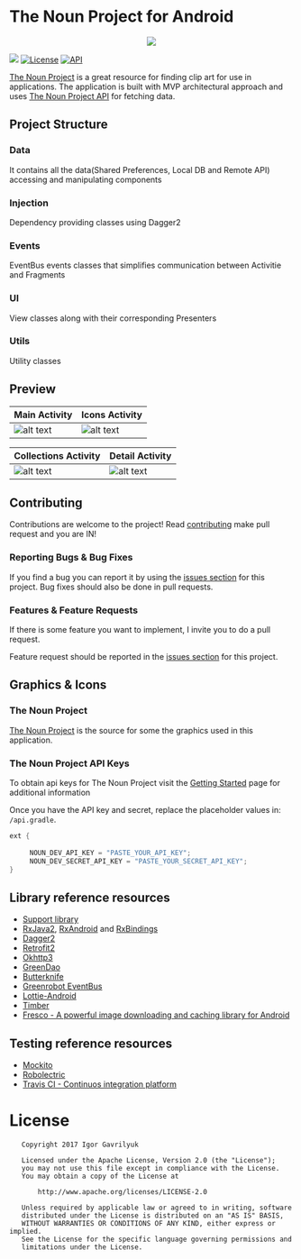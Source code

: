 # The Noun Project for Android 

<p align="center">
  <img src= "art/logo.png" >
</p>

[![](http://developer.android.com/images/brand/en_generic_rgb_wo_60.png)](https://play.google.com/store/apps/details?id=com.havrylyuk.thenounproject)
[![License](https://img.shields.io/badge/license-Apache%202-blue.svg)](https://www.apache.org/licenses/LICENSE-2.0)
[![API](https://img.shields.io/badge/API-16%2B-green.svg?style=flat)](https://android-arsenal.com/api?level=16)



[The Noun Project](https://thenounproject.com) is a great resource for finding clip art for use in applications.
The application is built with MVP architectural approach and uses [The Noun Project API](http://api.thenounproject.com/) for fetching data.

## Project Structure
### Data 
It contains all the data(Shared Preferences, Local DB and Remote API) accessing and manipulating components
### Injection
Dependency providing classes using Dagger2
### Events
EventBus events classes that simplifies communication between Activitie and Fragments
### UI
View classes along with their corresponding Presenters
### Utils
Utility classes

## Preview

Main Activity|Icons Activity 
-------------|-----------------
![alt text](art/main.png "Main Activity")  | ![alt text](art/search.png "Search Icons") 


Collections Activity|Detail Activity
-------------|-----------------
![alt text](art/collections.png "Collections") | ![alt text](art/icon_detail.png "Details")  


## Contributing

Contributions are welcome to the project! 
Read [contributing](https://github.com/graviton57/TheNounProject/blob/master/CONTRIBUTING.md)  make pull request and you are IN!

### Reporting Bugs & Bug Fixes

If you find a bug you can report it by using the [issues section](https://github.com/graviton57/TheNounProject/issues) for this project. Bug fixes should also be done in pull requests.

### Features & Feature Requests

If there is some feature you want to implement, I invite you to do a pull request.

Feature request should be reported in the [issues section](https://github.com/graviton57/TheNounProject/issues) for this project.

## Graphics & Icons

### The Noun Project

[The Noun Project](http://www.thenounproject.com) is the source for some the graphics used in this application.


### The Noun Project API Keys

To obtain api keys for The Noun Project visit the [Getting Started](http://api.thenounproject.com/getting_started.html) page for additional information

Once you have the API key and secret, replace the placeholder values in: `/api.gradle`.
```groovy
ext {
          
     NOUN_DEV_API_KEY = "PASTE_YOUR_API_KEY";
     NOUN_DEV_SECRET_API_KEY = "PASTE_YOUR_SECRET_API_KEY";
}
 ```

## Library reference resources
- [Support library](https://developer.android.com/topic/libraries/support-library/index.html)
- [RxJava2](https://github.com/ReactiveX/RxJava), [RxAndroid](https://github.com/ReactiveX/RxAndroid) and [RxBindings](https://github.com/JakeWharton/RxBinding)
- [Dagger2](https://google.github.io/dagger/)
- [Retrofit2](http://square.github.io/retrofit/)
- [Okhttp3](https://github.com/square/okhttp/)
- [GreenDao](http://greenrobot.org/greendao/)
- [Butterknife](https://github.com/JakeWharton/butterknife)
- [Greenrobot EventBus](http://greenrobot.org/eventbus/)
- [Lottie-Android](https://github.com/airbnb/lottie-android)
- [Timber](https://github.com/JakeWharton/timber)
- [Fresco - A powerful image downloading and caching library for Android](https://github.com/facebook/fresco/)

## Testing reference resources
- [Mockito](http://site.mockito.org/)
- [Robolectric](http://robolectric.org/) 
- [Travis CI - Continuos integration platform](https://travis-ci.org/)


# License
```                                  
   Copyright 2017 Igor Gavrilyuk

   Licensed under the Apache License, Version 2.0 (the "License");
   you may not use this file except in compliance with the License.
   You may obtain a copy of the License at

       http://www.apache.org/licenses/LICENSE-2.0

   Unless required by applicable law or agreed to in writing, software
   distributed under the License is distributed on an "AS IS" BASIS,
   WITHOUT WARRANTIES OR CONDITIONS OF ANY KIND, either express or implied.
   See the License for the specific language governing permissions and
   limitations under the License.
```
